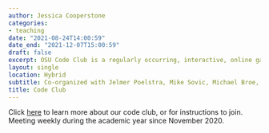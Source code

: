 ```yaml
---
author: Jessica Cooperstone
categories:
- teaching
date: "2021-08-24T14:00:59"
date_end: "2021-12-07T15:00:59"
draft: false
excerpt: OSU Code Club is a regularly occurring, interactive, online gathering to improve coding skills. We aim for a supportive and fun culture of learning together, and hope to offer something to participants at any experience level.
layout: single
location: Hybrid
subtitle: Co-organized with Jelmer Poelstra, Mike Sovic, Michael Broe, and Stephen Opiyo
title: Code Club
---
```


Click [here](https://biodash.github.io/codeclub-about/) to learn more about our code club, or for instructions to join.  Meeting weekly during the academic year since November 2020.